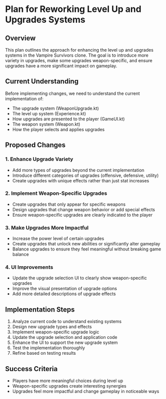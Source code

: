 # Plan for Reworking Level Up and Upgrades Systems

## Overview
This plan outlines the approach for enhancing the level up and upgrades systems in the Vampire Survivors clone. The goal is to introduce more variety in upgrades, make some upgrades weapon-specific, and ensure upgrades have a more significant impact on gameplay.

## Current Understanding
Before implementing changes, we need to understand the current implementation of:
- The upgrade system (WeaponUpgrade.kt)
- The level up system (Experience.kt)
- How upgrades are presented to the player (GameUI.kt)
- The weapon system (Weapon.kt)
- How the player selects and applies upgrades

## Proposed Changes

### 1. Enhance Upgrade Variety
- Add more types of upgrades beyond the current implementation
- Introduce different categories of upgrades (offensive, defensive, utility)
- Create upgrades with unique effects rather than just stat increases

### 2. Implement Weapon-Specific Upgrades
- Create upgrades that only appear for specific weapons
- Design upgrades that change weapon behavior or add special effects
- Ensure weapon-specific upgrades are clearly indicated to the player

### 3. Make Upgrades More Impactful
- Increase the power level of certain upgrades
- Create upgrades that unlock new abilities or significantly alter gameplay
- Balance upgrades to ensure they feel meaningful without breaking game balance

### 4. UI Improvements
- Update the upgrade selection UI to clearly show weapon-specific upgrades
- Improve the visual presentation of upgrade options
- Add more detailed descriptions of upgrade effects

## Implementation Steps
1. Analyze current code to understand existing systems
2. Design new upgrade types and effects
3. Implement weapon-specific upgrade logic
4. Update the upgrade selection and application code
5. Enhance the UI to support the new upgrade system
6. Test the implementation thoroughly
7. Refine based on testing results

## Success Criteria
- Players have more meaningful choices during level up
- Weapon-specific upgrades create interesting synergies
- Upgrades feel more impactful and change gameplay in noticeable ways